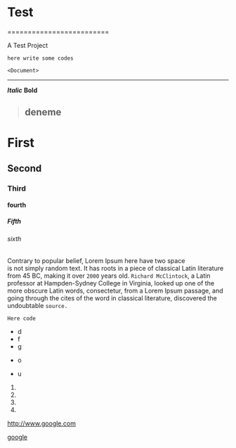 # Test
=========================

A Test Project
```
here write some codes
```

```
<Document> 
```
---
***Italic***
**Bold**

>## deneme

# First
## Second
### Third
#### fourth
##### Fifth
###### sixth

Contrary to popular belief, Lorem Ipsum here have two space  
is not simply random text. It has roots in a piece of classical Latin literature from 45 BC, making it over `2000` years old. ``Richard McClintock``, a Latin professor at Hampden-Sydney College in Virginia, looked up one of the more obscure Latin words, consectetur, from a Lorem Ipsum passage, and going through the cites of the word in classical literature, discovered the undoubtable ````source.````


```
Here code 
```
* d
* f
* g
+ o
- u

1.
2.
3.
4.

http://www.google.com

[google](http://www.google.com)
